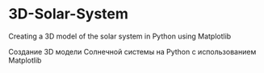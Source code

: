 # 3D-Solar-System
Creating a 3D model of the solar system in Python using Matplotlib 

Создание 3D модели Солнечной системы на Python с использованием Matplotlib
